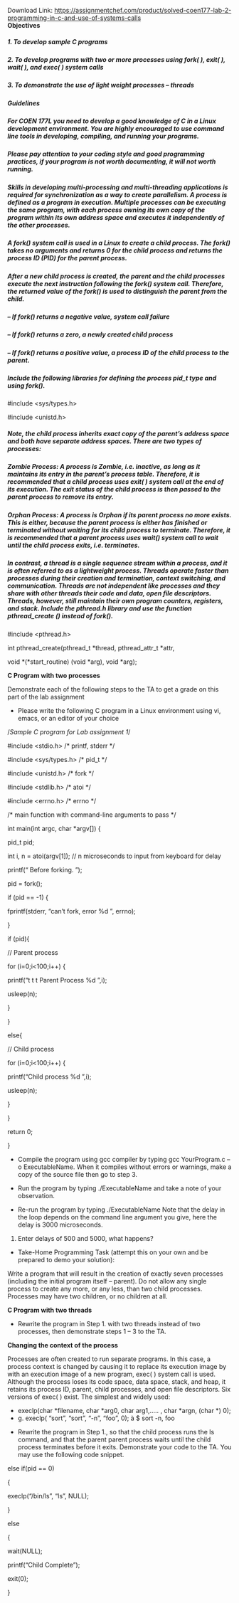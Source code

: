 Download Link: https://assignmentchef.com/product/solved-coen177-lab-2-programming-in-c-and-use-of-systems-calls
<br>
<strong>Objectives</strong>

<h5>1.     To develop sample C programs</h5>

<h5>2.     To develop programs with two or more processes using fork( ), exit( ), wait( ), and exec( ) system calls</h5>

<h5>3.     To demonstrate the use of light weight processes – threads</h5>

<h5></h5>

<h5><strong>Guidelines</strong></h5>

<h5>For COEN 177L you need to develop a good knowledge of C in a Linux development environment. You are highly encouraged to use command line tools in developing, compiling, and running your programs.</h5>




<h5>Please pay attention to your coding style and good programming practices, if your program is not worth documenting, it will not worth running.</h5>




<h5>Skills in developing multi-processing and multi-threading applications is required for synchronization as a way to create parallelism. A process is defined as a program in execution. Multiple processes can be executing the same program, with each process owning its own copy of the program within its own address space and executes it independently of the other processes.</h5>

<h5></h5>

<h5>A fork() system call is used in a Linux to create a child process. The fork() takes no arguments and returns 0 for the child process and returns the process ID (PID) for the parent process.</h5>

<h5>After a new child process is created, the parent and the child processes execute the next instruction following the fork() system call. Therefore, the returned value of the fork() is used to distinguish the parent from the child.</h5>

<h5>–       If fork() returns a negative value, system call failure</h5>

<h5>–       If fork() returns a zero, a newly created child process</h5>

<h5>–       If fork() returns a positive value, a process ID of the child process to the parent.</h5>

<h5></h5>

<h5>Include the following libraries for defining the process pid_t type and using fork().</h5>

#include &lt;sys/types.h&gt;

#include &lt;unistd.h&gt;

<h5>Note, the child process inherits exact copy of the parent’s address space and both have separate address spaces. There are two types of processes:</h5>




<h5>Zombie Process: A process is Zombie, i.e. inactive, as long as it maintains its entry in the parent’s process table. Therefore, it is recommended that a child process uses exit( ) system call at the end of its execution. The exit status of the child process is then passed to the parent process to remove its entry.</h5>

<h5>Orphan Process: A process is Orphan if its parent process no more exists. This is either, because the parent process is either has finished or terminated without waiting for its child process to terminate. Therefore, it is recommended that a parent process uses wait() system call to wait until the child process exits, i.e. terminates.</h5>

<h5></h5>

<h5>In contrast, a thread is a single sequence stream within a process, and it is often referred to as a lightweight process. Threads operate faster than processes during their creation and termination, context switching, and communication. Threads are not independent like processes and they share with other threads their code and data, open file descriptors. Threads, however, still maintain their own program counters, registers, and stack. Include the pthread.h library and use the function pthread_create () instead of fork().</h5>

#include &lt;pthread.h&gt;

int pthread_create(pthread_t *thread, pthread_attr_t *attr,

void *(*start_routine) (void *arg), void *arg);

<strong>C Program with two processes</strong>

Demonstrate each of the following steps to the TA to get a grade on this part of the lab assignment

<ul>

 <li>Please write the following C program in a Linux environment using vi, emacs, or an editor of your choice</li>

</ul>

/*Sample C program for Lab assignment 1*/

#include &lt;stdio.h&gt;      /* printf, stderr */

#include &lt;sys/types.h&gt;  /* pid_t */

#include &lt;unistd.h&gt;     /* fork */

#include &lt;stdlib.h&gt;     /* atoi */

#include &lt;errno.h&gt;      /* errno */

/* main function with command-line arguments to pass */

int main(int argc, char *argv[]) {

pid_t  pid;

int i, n = atoi(argv[1]); // n microseconds to input from keyboard for delay

printf(“
 Before forking.
”);

pid = fork();

if (pid == -1) {

fprintf(stderr, “can’t fork, error %d
”, errno);

}

if (pid){

// Parent process

for (i=0;i&lt;100;i++) {

printf(“t t t Parent Process %d 
”,i);

usleep(n);

}

}

else{

// Child process

for (i=0;i&lt;100;i++) {

printf(“Child process %d
”,i);

usleep(n);

}

}

return 0;

}




<ul>

 <li>Compile the program using gcc compiler by typing gcc YourProgram.c – o ExecutableName. When it compiles without errors or warnings, make a copy of the source file then go to step 3.</li>

</ul>




<ul>

 <li>Run the program by typing ./ExecutableName and take a note of your observation.</li>

</ul>




<ul>

 <li>Re-run the program by typing ./ExecutableName Note that the delay in the loop depends on the command line argument you give, here the delay is 3000 microseconds.</li>

</ul>




<ol>

 <li>Enter delays of 500 and 5000, what happens?</li>

</ol>

<strong> </strong>

<ul>

 <li>Take-Home Programming Task (attempt this on your own and be prepared to demo your solution):</li>

</ul>

Write a program that will result in the creation of exactly seven processes (including the initial program itself – parent). Do not allow any single process to create any more, or any less, than two child processes. Processes may have two children, or no children at all.

<strong> </strong>

<strong>C Program with two threads</strong>

<ul>

 <li>Rewrite the program in Step 1. with two threads instead of two processes, then demonstrate steps 1 – 3 to the TA.</li>

</ul>



















<strong>Changing the context of the process</strong>

Processes are often created to run separate programs. In this case, a process context is changed by causing it to replace its execution image by with an execution image of a new program, exec( ) system call is used. Although the process loses its code space, data space, stack, and heap, it retains its process ID, parent, child processes, and open file descriptors. Six versions of exec( ) exist. The simplest and widely used:

<ul>

 <li>execlp(char *filename, char *arg0, char arg1,….. , char *argn, (char *) 0);</li>

 <li>g. execlp( “sort”, “sort”, “-n”, “foo”, 0); à $ sort -n, foo</li>

</ul>




<ul>

 <li>Rewrite the program in Step 1., so that the child process runs the ls command, and that the parent parent process waits until the child process terminates before it exits. Demonstrate your code to the TA. You may use the following code snippet.</li>

</ul>

else if(pid == 0)

{

execlp(“/bin/ls”, “ls”, NULL);

}

else

{

wait(NULL);

printf(“Child Complete”);

exit(0);

}